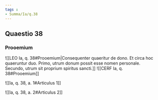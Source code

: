 ```yaml
---
tags : 
- Summa/Ia/q.38
---
```


## Quaestio 38

### Prooemium

![[LEO Ia, q. 38#Prooemium|Consequenter quaeritur de dono. Et circa hoc quaeruntur duo. Primo, utrum donum possit esse nomen personale. Secundo, utrum sit proprium spiritus sancti.]]
![[CERF Ia, q. 38#Prooemium]]

![[Ia, q. 38, a. 1#Articulus 1]]

![[Ia, q. 38, a. 2#Articulus 2]]

